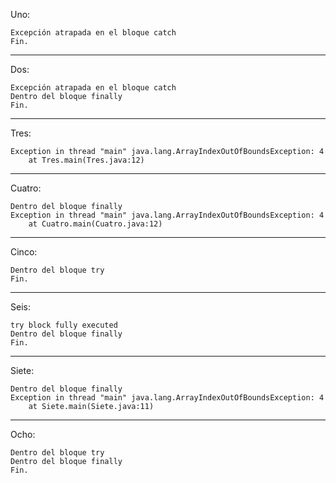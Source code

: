 
Uno:

```
Excepción atrapada en el bloque catch
Fin.
```

---

Dos:

```
Excepción atrapada en el bloque catch
Dentro del bloque finally
Fin.
```

---

Tres:

```
Exception in thread "main" java.lang.ArrayIndexOutOfBoundsException: 4
    at Tres.main(Tres.java:12)
```

---

Cuatro:

```
Dentro del bloque finally
Exception in thread "main" java.lang.ArrayIndexOutOfBoundsException: 4
    at Cuatro.main(Cuatro.java:12)
```

---

Cinco:

```
Dentro del bloque try
Fin.
```

---

Seis:

```
try block fully executed
Dentro del bloque finally
Fin.
```

---

Siete:

```
Dentro del bloque finally
Exception in thread "main" java.lang.ArrayIndexOutOfBoundsException: 4
    at Siete.main(Siete.java:11)
```

---

Ocho:

```
Dentro del bloque try
Dentro del bloque finally
Fin.
```
